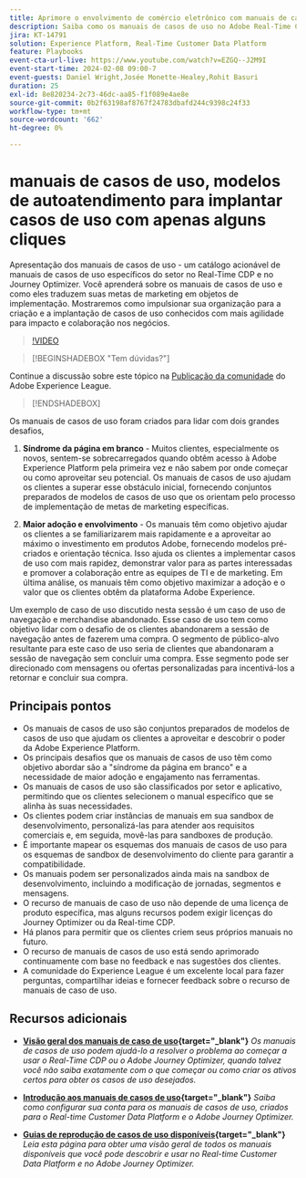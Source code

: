 ```yaml
---
title: Aprimore o envolvimento de comércio eletrônico com manuais de casos de uso, modelos de autoatendimento para implantar casos de uso de comércio eletrônico em alguns cliques
description: Saiba como os manuais de casos de uso no Adobe Real-Time CDP e no Adobe Journey Optimizer podem ser facilmente implantados e desbloquear possíveis soluções para melhorar o engajamento do cliente no comércio eletrônico.
jira: KT-14791
solution: Experience Platform, Real-Time Customer Data Platform
feature: Playbooks
event-cta-url-live: https://www.youtube.com/watch?v=EZGQ--J2M9I
event-start-time: 2024-02-08 09:00-7
event-guests: Daniel Wright,Josée Monette-Healey,Rohit Basuri
duration: 25
exl-id: 8e820234-2c73-46dc-aa85-f1f089e4ae8e
source-git-commit: 0b2f63198af8767f24783dbafd244c9398c24f33
workflow-type: tm+mt
source-wordcount: '662'
ht-degree: 0%

---
```


# manuais de casos de uso, modelos de autoatendimento para implantar casos de uso com apenas alguns cliques

Apresentação dos manuais de casos de uso - um catálogo acionável de manuais de casos de uso específicos do setor no Real-Time CDP e no Journey Optimizer. Você aprenderá sobre os manuais de casos de uso e como eles traduzem suas metas de marketing em objetos de implementação. Mostraremos como impulsionar sua organização para a criação e a implantação de casos de uso conhecidos com mais agilidade para impacto e colaboração nos negócios.

>[!VIDEO](https://video.tv.adobe.com/v/3426930/?quality=12&learn=on)

>[!BEGINSHADEBOX &quot;Tem dúvidas?&quot;]

Continue a discussão sobre este tópico na [Publicação da comunidade](https://experienceleaguecommunities.adobe.com/t5/adobe-experience-platform/experience-league-live-post-session-discussion-use-case/m-p/651643#M488) do Adobe Experience League.

>[!ENDSHADEBOX]

Os manuais de casos de uso foram criados para lidar com dois grandes desafios,

1. **Síndrome da página em branco** - Muitos clientes, especialmente os novos, sentem-se sobrecarregados quando obtêm acesso à Adobe Experience Platform pela primeira vez e não sabem por onde começar ou como aproveitar seu potencial. Os manuais de casos de uso ajudam os clientes a superar esse obstáculo inicial, fornecendo conjuntos preparados de modelos de casos de uso que os orientam pelo processo de implementação de metas de marketing específicas.

1. **Maior adoção e envolvimento** - Os manuais têm como objetivo ajudar os clientes a se familiarizarem mais rapidamente e a aproveitar ao máximo o investimento em produtos Adobe, fornecendo modelos pré-criados e orientação técnica.  Isso ajuda os clientes a implementar casos de uso com mais rapidez, demonstrar valor para as partes interessadas e promover a colaboração entre as equipes de TI e de marketing.  Em última análise, os manuais têm como objetivo maximizar a adoção e o valor que os clientes obtêm da plataforma Adobe Experience.

Um exemplo de caso de uso discutido nesta sessão é um caso de uso de navegação e merchandise abandonado. Esse caso de uso tem como objetivo lidar com o desafio de os clientes abandonarem a sessão de navegação antes de fazerem uma compra. O segmento de público-alvo resultante para este caso de uso seria de clientes que abandonaram a sessão de navegação sem concluir uma compra. Esse segmento pode ser direcionado com mensagens ou ofertas personalizadas para incentivá-los a retornar e concluir sua compra.

## Principais pontos

* Os manuais de casos de uso são conjuntos preparados de modelos de casos de uso que ajudam os clientes a aproveitar e descobrir o poder da Adobe Experience Platform.
* Os principais desafios que os manuais de casos de uso têm como objetivo abordar são a &quot;síndrome da página em branco&quot; e a necessidade de maior adoção e engajamento nas ferramentas.
* Os manuais de casos de uso são classificados por setor e aplicativo, permitindo que os clientes selecionem o manual específico que se alinha às suas necessidades.
* Os clientes podem criar instâncias de manuais em sua sandbox de desenvolvimento, personalizá-las para atender aos requisitos comerciais e, em seguida, movê-las para sandboxes de produção.
* É importante mapear os esquemas dos manuais de casos de uso para os esquemas de sandbox de desenvolvimento do cliente para garantir a compatibilidade.
* Os manuais podem ser personalizados ainda mais na sandbox de desenvolvimento, incluindo a modificação de jornadas, segmentos e mensagens.
* O recurso de manuais de caso de uso não depende de uma licença de produto específica, mas alguns recursos podem exigir licenças do Journey Optimizer ou da Real-time CDP.
* Há planos para permitir que os clientes criem seus próprios manuais no futuro.
* O recurso de manuais de casos de uso está sendo aprimorado continuamente com base no feedback e nas sugestões dos clientes.
* A comunidade do Experience League é um excelente local para fazer perguntas, compartilhar ideias e fornecer feedback sobre o recurso de manuais de caso de uso.

## Recursos adicionais

* **[Visão geral dos manuais de caso de uso](https://experienceleague.adobe.com/docs/experience-platform/use-case-playbooks/playbooks/overview.html){target="_blank"}**
  *Os manuais de casos de uso podem ajudá-lo a resolver o problema ao começar a usar o Real-Time CDP ou o Adobe Journey Optimizer, quando talvez você não saiba exatamente com o que começar ou como criar os ativos certos para obter os casos de uso desejados.*

* **[Introdução aos manuais de casos de uso](https://experienceleague.adobe.com/docs/experience-platform/use-case-playbooks/playbooks/get-started.html?lang=pt-BR){target="_blank"}**
  *Saiba como configurar sua conta para os manuais de casos de uso, criados para o Real-time Customer Data Platform e o Adobe Journey Optimizer.*

* **[Guias de reprodução de casos de uso disponíveis](https://experienceleague.adobe.com/docs/experience-platform/use-case-playbooks/playbooks/playbooks-list.html?lang=pt-BR){target="_blank"}**
  *Leia esta página para obter uma visão geral de todos os manuais disponíveis que você pode descobrir e usar no Real-time Customer Data Platform e no Adobe Journey Optimizer.*
